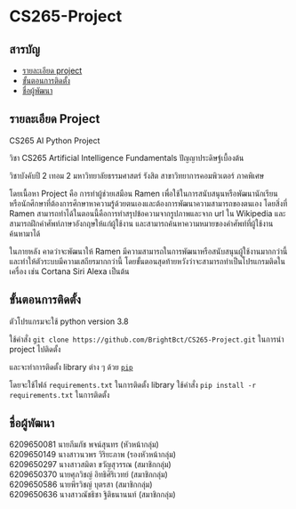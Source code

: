 # CS265-Project

## สารบัญ

- [รายละเอียด project](#รายละเอียด-project)
- [ขั้นตอนการติดตั้ง](#ขั้นตอนการติดตั้ง)
- [ชื่อผู้พัฒนา](#ชื่อผู้พัฒนา)

## รายละเอียด Project

CS265 AI Python Project

วิชา CS265 Artificial Intelligence Fundamentals ปัญญาประดิษฐ์เบื้องต้น

วิชาบังคับปี 2 เทอม 2 มหาวิทยาลัยธรรมศาสตร์ รังสิต สาขาวิทยาการคอมพิวเตอร์ ภาคพิเศษ

โดยเนื้อหา Project คือ การทำผู้ช่วยเสมือน Ramen เพื่อใช้ในการสนับสนุนหรือพัฒนานักเรียนหรือนักศึกษาที่ต้องการศึกษาหาความรู้ด้วยตนเองและต้องการพัฒนาความสามารถของตนเอง โดยสิ่งที่ Ramen สามารถทำได้ในตอนนี้คือการทำสรุปข้อความจากรูปภาพและจาก url ใน Wikipedia และสามารถฝึกคำศัพท์ภาษาอังกฤษให้แก่ผู้ใช้งาน และสามารถค้นหาความหมายของคำศัพท์ที่ผู้ใช้งานค้นหามาได้ 

ในภายหลัง คาดว่าจะพัฒนาให้ Ramen มีความสามารถในการพัฒนาหรือสนับสนุนผู้ใช้งานมากกว่านี้ และทำให้ตัวระบบมีความเสถียรมากกว่านี้ โดยขั้นตอนสุดท้ายหวังว่าจะสามารถทำเป็นโปรแกรมติดในเครื่อง เช่น Cortana Siri Alexa เป็นต้น

## ขั้นตอนการติดตั้ง

ตัวโปรแกรมจะใช้ python version 3.8

ใช้คำสั่ง `git clone https://github.com/BrightBct/CS265-Project.git` ในการนำ project ไปติดตั้ง

และจะทำการติดตั้ง library ต่าง ๆ ด้วย [`pip`](https://pypi.org/project/stronghold/)

โดยจะใช้ไฟล์ `requirements.txt` ในการติดตั้ง library ใช้คำสั่ง `pip install -r requirements.txt` ในการติดตั้ง

## ชื่อผู้พัฒนา

6209650081 นายภีมภัช พจน์สุนทร (หัวหน้ากลุ่ม)<br/>
6209650149 นางสาวนวพร วิริยะภาพ (รองหัวหน้ากลุ่ม)<br/>
6209650297 นางสาวสมิตา ขวัญสุวรรณ (สมาชิกกลุ่ม)<br/>
6209650370 นายศุภวิชญ์ อิทธิศิริเวทย์ (สมาชิกกลุ่ม)<br/>
6209650586 นายพีรวิชญ์ บุตรสา (สมาชิกกลุ่ม)<br/>
6209650636 นางสาวณัชธิชา ฐิติธนานนท์ (สมาชิกกลุ่ม)
